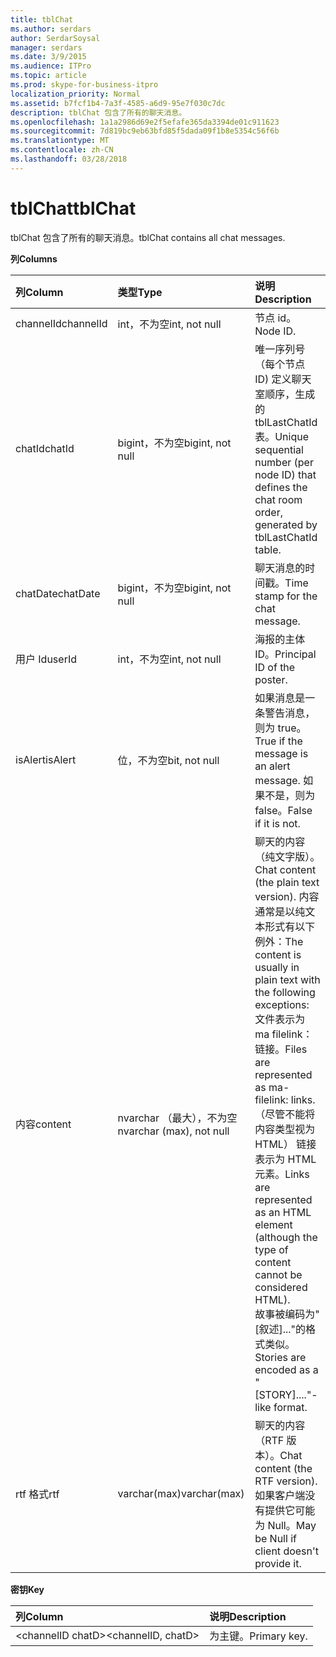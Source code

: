 ```yaml
---
title: tblChat
ms.author: serdars
author: SerdarSoysal
manager: serdars
ms.date: 3/9/2015
ms.audience: ITPro
ms.topic: article
ms.prod: skype-for-business-itpro
localization_priority: Normal
ms.assetid: b7fcf1b4-7a3f-4585-a6d9-95e7f030c7dc
description: tblChat 包含了所有的聊天消息。
ms.openlocfilehash: 1a1a2986d69e2f5efafe365da3394de01c911623
ms.sourcegitcommit: 7d819bc9eb63bfd85f5dada09f1b8e5354c56f6b
ms.translationtype: MT
ms.contentlocale: zh-CN
ms.lasthandoff: 03/28/2018
---
```

# <a name="tblchat"></a><span data-ttu-id="e4cdc-103">tblChat</span><span class="sxs-lookup"><span data-stu-id="e4cdc-103">tblChat</span></span>
 
<span data-ttu-id="e4cdc-104">tblChat 包含了所有的聊天消息。</span><span class="sxs-lookup"><span data-stu-id="e4cdc-104">tblChat contains all chat messages.</span></span>
  
<span data-ttu-id="e4cdc-105">**列**</span><span class="sxs-lookup"><span data-stu-id="e4cdc-105">**Columns**</span></span>

|<span data-ttu-id="e4cdc-106">**列**</span><span class="sxs-lookup"><span data-stu-id="e4cdc-106">**Column**</span></span>|<span data-ttu-id="e4cdc-107">**类型**</span><span class="sxs-lookup"><span data-stu-id="e4cdc-107">**Type**</span></span>|<span data-ttu-id="e4cdc-108">**说明**</span><span class="sxs-lookup"><span data-stu-id="e4cdc-108">**Description**</span></span>|
|:-----|:-----|:-----|
|<span data-ttu-id="e4cdc-109">channelId</span><span class="sxs-lookup"><span data-stu-id="e4cdc-109">channelId</span></span>  <br/> |<span data-ttu-id="e4cdc-110">int，不为空</span><span class="sxs-lookup"><span data-stu-id="e4cdc-110">int, not null</span></span>  <br/> |<span data-ttu-id="e4cdc-111">节点 id。</span><span class="sxs-lookup"><span data-stu-id="e4cdc-111">Node ID.</span></span>  <br/> |
|<span data-ttu-id="e4cdc-112">chatId</span><span class="sxs-lookup"><span data-stu-id="e4cdc-112">chatId</span></span>  <br/> |<span data-ttu-id="e4cdc-113">bigint，不为空</span><span class="sxs-lookup"><span data-stu-id="e4cdc-113">bigint, not null</span></span>  <br/> |<span data-ttu-id="e4cdc-114">唯一序列号 （每个节点 ID) 定义聊天室顺序，生成的 tblLastChatId 表。</span><span class="sxs-lookup"><span data-stu-id="e4cdc-114">Unique sequential number (per node ID) that defines the chat room order, generated by tblLastChatId table.</span></span>  <br/> |
|<span data-ttu-id="e4cdc-115">chatDate</span><span class="sxs-lookup"><span data-stu-id="e4cdc-115">chatDate</span></span>  <br/> |<span data-ttu-id="e4cdc-116">bigint，不为空</span><span class="sxs-lookup"><span data-stu-id="e4cdc-116">bigint, not null</span></span>  <br/> |<span data-ttu-id="e4cdc-117">聊天消息的时间戳。</span><span class="sxs-lookup"><span data-stu-id="e4cdc-117">Time stamp for the chat message.</span></span>  <br/> |
|<span data-ttu-id="e4cdc-118">用户 Id</span><span class="sxs-lookup"><span data-stu-id="e4cdc-118">userId</span></span>  <br/> |<span data-ttu-id="e4cdc-119">int，不为空</span><span class="sxs-lookup"><span data-stu-id="e4cdc-119">int, not null</span></span>  <br/> |<span data-ttu-id="e4cdc-120">海报的主体 ID。</span><span class="sxs-lookup"><span data-stu-id="e4cdc-120">Principal ID of the poster.</span></span>  <br/> |
|<span data-ttu-id="e4cdc-121">isAlert</span><span class="sxs-lookup"><span data-stu-id="e4cdc-121">isAlert</span></span>  <br/> |<span data-ttu-id="e4cdc-122">位，不为空</span><span class="sxs-lookup"><span data-stu-id="e4cdc-122">bit, not null</span></span>  <br/> |<span data-ttu-id="e4cdc-123">如果消息是一条警告消息，则为 true。</span><span class="sxs-lookup"><span data-stu-id="e4cdc-123">True if the message is an alert message.</span></span> <span data-ttu-id="e4cdc-124">如果不是，则为 false。</span><span class="sxs-lookup"><span data-stu-id="e4cdc-124">False if it is not.</span></span>  <br/> |
|<span data-ttu-id="e4cdc-125">内容</span><span class="sxs-lookup"><span data-stu-id="e4cdc-125">content</span></span>  <br/> |<span data-ttu-id="e4cdc-126">nvarchar （最大），不为空</span><span class="sxs-lookup"><span data-stu-id="e4cdc-126">nvarchar (max), not null</span></span>  <br/> | <span data-ttu-id="e4cdc-127">聊天的内容 （纯文字版）。</span><span class="sxs-lookup"><span data-stu-id="e4cdc-127">Chat content (the plain text version).</span></span> <span data-ttu-id="e4cdc-128">内容通常是以纯文本形式有以下例外：</span><span class="sxs-lookup"><span data-stu-id="e4cdc-128">The content is usually in plain text with the following exceptions:</span></span> <br/>  <span data-ttu-id="e4cdc-129">文件表示为 ma filelink： 链接。</span><span class="sxs-lookup"><span data-stu-id="e4cdc-129">Files are represented as ma-filelink: links.</span></span> <br/>  <span data-ttu-id="e4cdc-130">（尽管不能将内容类型视为 HTML） 链接表示为 HTML 元素。</span><span class="sxs-lookup"><span data-stu-id="e4cdc-130">Links are represented as an HTML element (although the type of content cannot be considered HTML).</span></span> <br/>  <span data-ttu-id="e4cdc-131">故事被编码为"[叙述]..."的格式类似。</span><span class="sxs-lookup"><span data-stu-id="e4cdc-131">Stories are encoded as a "[STORY]...."-like format.</span></span> <br/> |
|<span data-ttu-id="e4cdc-132">rtf 格式</span><span class="sxs-lookup"><span data-stu-id="e4cdc-132">rtf</span></span>  <br/> |<span data-ttu-id="e4cdc-133">varchar(max)</span><span class="sxs-lookup"><span data-stu-id="e4cdc-133">varchar(max)</span></span>  <br/> |<span data-ttu-id="e4cdc-134">聊天的内容 （RTF 版本）。</span><span class="sxs-lookup"><span data-stu-id="e4cdc-134">Chat content (the RTF version).</span></span> <span data-ttu-id="e4cdc-135">如果客户端没有提供它可能为 Null。</span><span class="sxs-lookup"><span data-stu-id="e4cdc-135">May be Null if client doesn't provide it.</span></span>  <br/> |
   
<span data-ttu-id="e4cdc-136">**密钥**</span><span class="sxs-lookup"><span data-stu-id="e4cdc-136">**Key**</span></span>

|<span data-ttu-id="e4cdc-137">**列**</span><span class="sxs-lookup"><span data-stu-id="e4cdc-137">**Column**</span></span>|<span data-ttu-id="e4cdc-138">**说明**</span><span class="sxs-lookup"><span data-stu-id="e4cdc-138">**Description**</span></span>|
|:-----|:-----|
|<span data-ttu-id="e4cdc-139">\<channelID chatD\></span><span class="sxs-lookup"><span data-stu-id="e4cdc-139">\<channelID, chatD\></span></span>  <br/> |<span data-ttu-id="e4cdc-140">为主键。</span><span class="sxs-lookup"><span data-stu-id="e4cdc-140">Primary key.</span></span>  <br/> |
   

